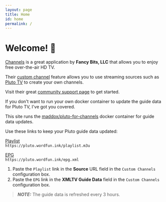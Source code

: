 ```yaml
---
layout: page
title: Home
id: home
permalink: /
---
```

# Welcome! 🌱

[Channels](https://getchannels.com/) is a great application by **Fancy Bits, LLC** that allows you to enjoy free over-the-air HD TV.

Their [custom channel](https://getchannels.com/custom-channels/) feature allows you to use streaming sources such as [Pluto TV](https://pluto.tv/) to create your own channels.

Visit their great [community support page](https://getchannels.com/support/) to get started.

If you don't want to run your own docker container to update the guide data for Pluto TV, I've got you covered.

This site runs the [maddox/pluto-for-channels](https://github.com/maddox/pluto-for-channels) docker container for guide data updates.

Use these links to keep your Pluto guide data updated:

[Playlist](https://pluto.wordfun.ink/playlist.m3u)    
`https://pluto.wordfun.ink/playlist.m3u`

[EPG](https://pluto.wordfun.ink/epg.xml)    
`https://pluto.wordfun.ink/epg.xml`

1. Paste the `Playlist` link in the **Source** URL field in the `Custom Channels` configuration box.    
2. Paste the `EPG` link in the **XMLTV Guide Data** field in the `Custom Channels` configuration box.

> **_NOTE:_**  The guide data is refreshed every 3 hours.

<style>
  .wrapper {
    max-width: 46em;
  }
</style>
